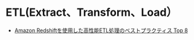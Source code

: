 # ETL(Extract、Transform、Load）

- [Amazon Redshiftを使用した高性能ETL処理のベストプラクティス Top 8](https://aws.amazon.com/jp/blogs/news/top-8-best-practices-for-high-performance-etl-processing-using-amazon-redshift/)

